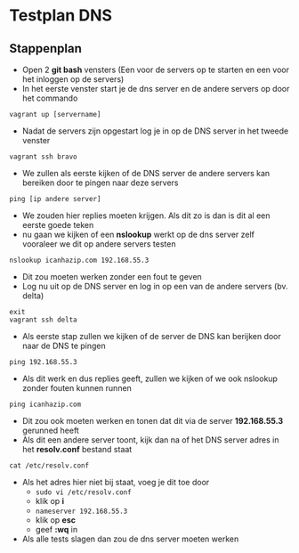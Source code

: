 # Testplan DNS
## Stappenplan
  - Open 2 **git bash** vensters (Een voor de servers op te starten en een voor het inloggen op de servers)
  - In het eerste venster start je de dns server en de andere servers op door het commando
  ```
  vagrant up [servername]
  ```
  - Nadat de servers zijn opgestart log je in op de DNS server in het tweede venster
  ```
  vagrant ssh bravo
  ```
  - We zullen als eerste kijken of de DNS server de andere servers kan bereiken door te pingen naar deze servers
  ```
  ping [ip andere server]
  ```
  - We zouden hier replies moeten krijgen. Als dit zo is dan is dit al een eerste goede teken
  - nu gaan we kijken of een **nslookup** werkt op de dns server zelf vooraleer we dit op andere servers testen
  ```
  nslookup icanhazip.com 192.168.55.3
  ```
  - Dit zou moeten werken zonder een fout te geven
  - Log nu uit op de DNS server en log in op een van de andere servers (bv. delta)
  ```
  exit
  vagrant ssh delta
  ```
  - Als eerste stap zullen we kijken of de server de DNS kan berijken door naar de DNS te pingen
  ```
  ping 192.168.55.3
  ```
  - Als dit werk en dus replies geeft, zullen we kijken of we ook nslookup zonder fouten kunnen runnen
  ```
  ping icanhazip.com
  ```
  - Dit zou ook moeten werken en tonen dat dit via de server **192.168.55.3** gerunned heeft
  - Als dit een andere server toont, kijk dan na of het DNS server adres in het **resolv.conf** bestand staat
  ```
  cat /etc/resolv.conf
  ```
  - Als het adres hier niet bij staat, voeg je dit toe door
    - `sudo vi /etc/resolv.conf`
    - klik op **i**
    - `nameserver 192.168.55.3`
    - klik op **esc**
    - geef **:wq** in
  - Als alle tests slagen dan zou de dns server moeten werken
